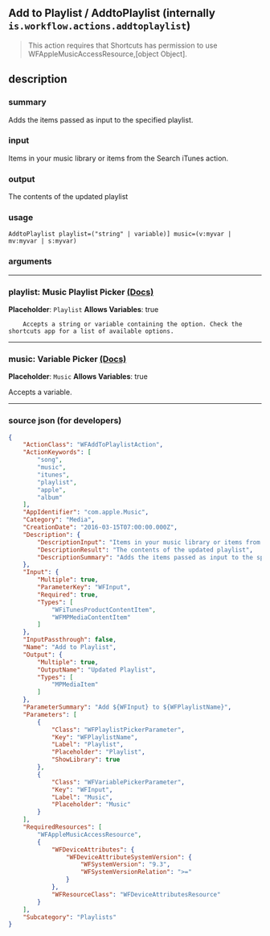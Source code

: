 
## Add to Playlist / AddtoPlaylist (internally `is.workflow.actions.addtoplaylist`)

> This action requires that Shortcuts has permission to use WFAppleMusicAccessResource,[object Object].


## description

### summary

Adds the items passed as input to the specified playlist.


### input

Items in your music library or items from the Search iTunes action.


### output

The contents of the updated playlist

### usage
```
AddtoPlaylist playlist=("string" | variable)] music=(v:myvar | mv:myvar | s:myvar)
```

### arguments

---

### playlist: Music Playlist Picker [(Docs)](https://pfgithub.github.io/shortcutslang/gettingstarted#other-fields)
**Placeholder**: ```
		Playlist
		```
**Allows Variables**: true



		Accepts a string or variable containing the option. Check the shortcuts app for a list of available options. 

---

### music: Variable Picker [(Docs)](https://pfgithub.github.io/shortcutslang/gettingstarted#variable-picker-fields)
**Placeholder**: ```
		Music
		```
**Allows Variables**: true



Accepts a variable.

---

### source json (for developers)

```json
{
	"ActionClass": "WFAddToPlaylistAction",
	"ActionKeywords": [
		"song",
		"music",
		"itunes",
		"playlist",
		"apple",
		"album"
	],
	"AppIdentifier": "com.apple.Music",
	"Category": "Media",
	"CreationDate": "2016-03-15T07:00:00.000Z",
	"Description": {
		"DescriptionInput": "Items in your music library or items from the Search iTunes action.",
		"DescriptionResult": "The contents of the updated playlist",
		"DescriptionSummary": "Adds the items passed as input to the specified playlist."
	},
	"Input": {
		"Multiple": true,
		"ParameterKey": "WFInput",
		"Required": true,
		"Types": [
			"WFiTunesProductContentItem",
			"WFMPMediaContentItem"
		]
	},
	"InputPassthrough": false,
	"Name": "Add to Playlist",
	"Output": {
		"Multiple": true,
		"OutputName": "Updated Playlist",
		"Types": [
			"MPMediaItem"
		]
	},
	"ParameterSummary": "Add ${WFInput} to ${WFPlaylistName}",
	"Parameters": [
		{
			"Class": "WFPlaylistPickerParameter",
			"Key": "WFPlaylistName",
			"Label": "Playlist",
			"Placeholder": "Playlist",
			"ShowLibrary": true
		},
		{
			"Class": "WFVariablePickerParameter",
			"Key": "WFInput",
			"Label": "Music",
			"Placeholder": "Music"
		}
	],
	"RequiredResources": [
		"WFAppleMusicAccessResource",
		{
			"WFDeviceAttributes": {
				"WFDeviceAttributeSystemVersion": {
					"WFSystemVersion": "9.3",
					"WFSystemVersionRelation": ">="
				}
			},
			"WFResourceClass": "WFDeviceAttributesResource"
		}
	],
	"Subcategory": "Playlists"
}
```
